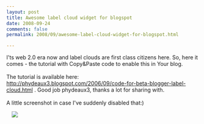 ```yaml
---
layout: post
title: Awesome label cloud widget for blogspot
date: 2008-09-24
comments: false
permalink: 2008/09/awesome-label-cloud-widget-for-blogspot.html

---
```


I'ts web 2.0 era now and label clouds are first class citizens here. So, here it comes - the tutorial with Copy&amp;Paste code to enable this in Your blog.<br /><br />The tutorial is available here: <a href="http://phydeaux3.blogspot.com/2006/09/code-for-beta-blogger-label-cloud.html">http://phydeaux3.blogspot.com/2006/09/code-for-beta-blogger-label-cloud.html</a>&nbsp;. Good job phydeaux3, thanks a lot for sharing with.<br /><br />A little screenshot in case I've suddenly disabled that:) <br /><div class="separator" style="clear: both; text-align: left;"><a href="http://content.screencast.com/users/leonardinius/folders/Jing/media/bcbeb752-d10d-417c-a4f6-11c7bf814313/2008-09-24_1005.png" imageanchor="1" style="margin-left: 1em; margin-right: 1em;"><img border="0" dd="true" src="http://content.screencast.com/users/leonardinius/folders/Jing/media/bcbeb752-d10d-417c-a4f6-11c7bf814313/2008-09-24_1005.png" /></a></div>
